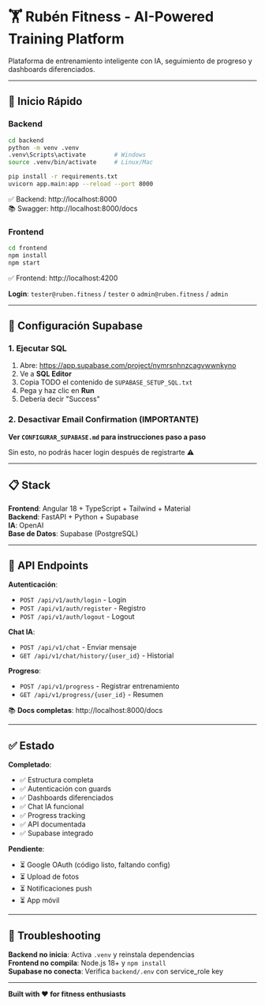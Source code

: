 # 🏋️ Rubén Fitness - AI-Powered Training Platform

Plataforma de entrenamiento inteligente con IA, seguimiento de progreso y dashboards diferenciados.

---

## 🚀 Inicio Rápido

### Backend

```bash
cd backend
python -m venv .venv
.venv\Scripts\activate        # Windows
source .venv/bin/activate     # Linux/Mac

pip install -r requirements.txt
uvicorn app.main:app --reload --port 8000
```

✅ Backend: http://localhost:8000  
📚 Swagger: http://localhost:8000/docs

### Frontend

```bash
cd frontend
npm install
npm start
```

✅ Frontend: http://localhost:4200

**Login**: `tester@ruben.fitness` / `tester` o `admin@ruben.fitness` / `admin`

---

## 🔧 Configuración Supabase

### 1. Ejecutar SQL

1. Abre: https://app.supabase.com/project/nymrsnhnzcagvwwnkyno
2. Ve a **SQL Editor**
3. Copia TODO el contenido de `SUPABASE_SETUP_SQL.txt`
4. Pega y haz clic en **Run**
5. Debería decir "Success"

### 2. Desactivar Email Confirmation (IMPORTANTE)

**Ver `CONFIGURAR_SUPABASE.md` para instrucciones paso a paso**

Sin esto, no podrás hacer login después de registrarte ⚠️

---

## 📋 Stack

**Frontend**: Angular 18 + TypeScript + Tailwind + Material  
**Backend**: FastAPI + Python + Supabase  
**IA**: OpenAI  
**Base de Datos**: Supabase (PostgreSQL)

---

## 🔌 API Endpoints

**Autenticación**:
- `POST /api/v1/auth/login` - Login
- `POST /api/v1/auth/register` - Registro
- `POST /api/v1/auth/logout` - Logout

**Chat IA**:
- `POST /api/v1/chat` - Enviar mensaje
- `GET /api/v1/chat/history/{user_id}` - Historial

**Progreso**:
- `POST /api/v1/progress` - Registrar entrenamiento
- `GET /api/v1/progress/{user_id}` - Resumen

📚 **Docs completas**: http://localhost:8000/docs

---

## ✅ Estado

**Completado**:
- ✅ Estructura completa
- ✅ Autenticación con guards
- ✅ Dashboards diferenciados
- ✅ Chat IA funcional
- ✅ Progress tracking
- ✅ API documentada
- ✅ Supabase integrado

**Pendiente**:
- ⏳ Google OAuth (código listo, faltando config)
- ⏳ Upload de fotos
- ⏳ Notificaciones push
- ⏳ App móvil

---

## 🐛 Troubleshooting

**Backend no inicia**: Activa `.venv` y reinstala dependencias  
**Frontend no compila**: Node.js 18+ y `npm install`  
**Supabase no conecta**: Verifica `backend/.env` con service_role key

---

**Built with ❤️ for fitness enthusiasts**
